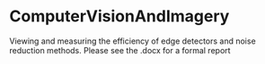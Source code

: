 # ComputerVisionAndImagery

Viewing and measuring the efficiency of edge detectors and noise reduction methods. Please see the .docx for a formal report 
